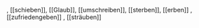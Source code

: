 , [[schieben]], [[Glaub]], [[umschreiben]], [[sterben]], [[erben]]
, [[zufriedengeben]]
, [[sträuben]]